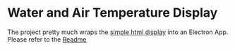 # Water and Air Temperature Display

The project pretty much wraps the [simple html display](https://github.com/tactx-io/simple-temperature-page) into an Electron App. Please refer to the [Readme](https://github.com/tactx-io/simple-temperature-page/blob/master/README.md) 
